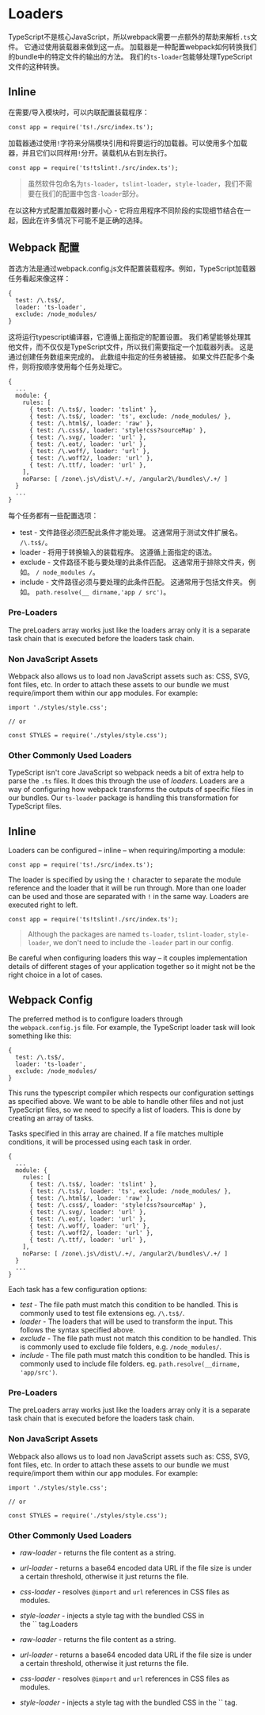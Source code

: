 # Loaders

TypeScript不是核心JavaScript，所以webpack需要一点额外的帮助来解析`.ts`文件。 它通过使用装载器来做到这一点。 加载器是一种配置webpack如何转换我们的bundle中的特定文件的输出的方法。 我们的`ts-loader`包能够处理TypeScript文件的这种转换。

## Inline

在需要/导入模块时，可以内联配置装载程序：

```
const app = require('ts!./src/index.ts');

```

加载器通过使用`!`字符来分隔模块引用和将要运行的加载器。可以使用多个加载器，并且它们以同样用`!`分开。装载机从右到左执行。

```
const app = require('ts!tslint!./src/index.ts');

```

> 虽然软件包命名为`ts-loader`，`tslint-loader`，`style-loader`，我们不需要在我们的配置中包含`-loader`部分。

在以这种方式配置加载器时要小心 - 它将应用程序不同阶段的实现细节结合在一起，因此在许多情况下可能不是正确的选择。

## Webpack 配置

首选方法是通过webpack.config.js文件配置装载程序。例如，TypeScript加载器任务看起来像这样：

```
{
  test: /\.ts$/,
  loader: 'ts-loader',
  exclude: /node_modules/
}

```

这将运行typescript编译器，它遵循上面指定的配置设置。 我们希望能够处理其他文件，而不仅仅是TypeScript文件，所以我们需要指定一个加载器列表。 这是通过创建任务数组来完成的。
此数组中指定的任务被链接。 如果文件匹配多个条件，则将按顺序使用每个任务处理它。

```
{
  ...
  module: {
    rules: [
      { test: /\.ts$/, loader: 'tslint' },
      { test: /\.ts$/, loader: 'ts', exclude: /node_modules/ },
      { test: /\.html$/, loader: 'raw' },
      { test: /\.css$/, loader: 'style!css?sourceMap' },
      { test: /\.svg/, loader: 'url' },
      { test: /\.eot/, loader: 'url' },
      { test: /\.woff/, loader: 'url' },
      { test: /\.woff2/, loader: 'url' },
      { test: /\.ttf/, loader: 'url' },
    ],
    noParse: [ /zone\.js\/dist\/.+/, /angular2\/bundles\/.+/ ]
  }
  ...
}

```

每个任务都有一些配置选项：

* test - 文件路径必须匹配此条件才能处理。 这通常用于测试文件扩展名。 `/\.ts$/`。
* loader - 将用于转换输入的装载程序。 这遵循上面指定的语法。
* exclude - 文件路径不能与要处理的此条件匹配。 这通常用于排除文件夹，例如。 `/ node_modules /`。
* include - 文件路径必须与要处理的此条件匹配。 这通常用于包括文件夹。 例如。 `path.resolve(__ dirname,'app / src')`。

### Pre-Loaders

The preLoaders array works just like the loaders array only it is a separate task chain that is executed before the loaders task chain.

### Non JavaScript Assets

Webpack also allows us to load non JavaScript assets such as: CSS, SVG, font files, etc. In order to attach these assets to our bundle we must require/import them within our app modules. For example:

```
import './styles/style.css';

// or

const STYLES = require('./styles/style.css');

```

### Other Commonly Used Loaders

TypeScript isn't core JavaScript so webpack needs a bit of extra help to parse the `.ts` files. It does this through the use of *loaders*. Loaders are a way of configuring how webpack transforms the outputs of specific files in our bundles. Our `ts-loader` package is handling this transformation for TypeScript files.

## Inline

Loaders can be configured – inline – when requiring/importing a module:

```
const app = require('ts!./src/index.ts');

```

The loader is specified by using the `!` character to separate the module reference and the loader that it will be run through. More than one loader can be used and those are separated with `!` in the same way. Loaders are executed right to left.

```
const app = require('ts!tslint!./src/index.ts');

```

> Although the packages are named `ts-loader`, `tslint-loader`, `style-loader`, we don't need to include the `-loader` part in our config.

Be careful when configuring loaders this way – it couples implementation details of different stages of your application together so it might not be the right choice in a lot of cases.

## Webpack Config

The preferred method is to configure loaders through the `webpack.config.js` file. For example, the TypeScript loader task will look something like this:

```
{
  test: /\.ts$/,
  loader: 'ts-loader',
  exclude: /node_modules/
}

```

This runs the typescript compiler which respects our configuration settings as specified above. We want to be able to handle other files and not just TypeScript files, so we need to specify a list of loaders. This is done by creating an array of tasks.

Tasks specified in this array are chained. If a file matches multiple conditions, it will be processed using each task in order.

```
{
  ...
  module: {
    rules: [
      { test: /\.ts$/, loader: 'tslint' },
      { test: /\.ts$/, loader: 'ts', exclude: /node_modules/ },
      { test: /\.html$/, loader: 'raw' },
      { test: /\.css$/, loader: 'style!css?sourceMap' },
      { test: /\.svg/, loader: 'url' },
      { test: /\.eot/, loader: 'url' },
      { test: /\.woff/, loader: 'url' },
      { test: /\.woff2/, loader: 'url' },
      { test: /\.ttf/, loader: 'url' },
    ],
    noParse: [ /zone\.js\/dist\/.+/, /angular2\/bundles\/.+/ ]
  }
  ...
}

```

Each task has a few configuration options:

- *test* - The file path must match this condition to be handled. This is commonly used to test file extensions eg. `/\.ts$/`.
- *loader* - The loaders that will be used to transform the input. This follows the syntax specified above.
- *exclude* - The file path must not match this condition to be handled. This is commonly used to exclude file folders, e.g. `/node_modules/`.
- *include* - The file path must match this condition to be handled. This is commonly used to include file folders. eg. `path.resolve(__dirname, 'app/src')`.

### Pre-Loaders

The preLoaders array works just like the loaders array only it is a separate task chain that is executed before the loaders task chain.

### Non JavaScript Assets

Webpack also allows us to load non JavaScript assets such as: CSS, SVG, font files, etc. In order to attach these assets to our bundle we must require/import them within our app modules. For example:

```
import './styles/style.css';

// or

const STYLES = require('./styles/style.css');

```

### Other Commonly Used Loaders

- *raw-loader* - returns the file content as a string.
- *url-loader* - returns a base64 encoded data URL if the file size is under a certain threshold, otherwise it just returns the file.
- *css-loader* - resolves `@import` and `url` references in CSS files as modules.
- *style-loader* - injects a style tag with the bundled CSS in the `` tag.Loaders


- *raw-loader* - returns the file content as a string.
- *url-loader* - returns a base64 encoded data URL if the file size is under a certain threshold, otherwise it just returns the file.
- *css-loader* - resolves `@import` and `url` references in CSS files as modules.
- *style-loader* - injects a style tag with the bundled CSS in the `` tag.